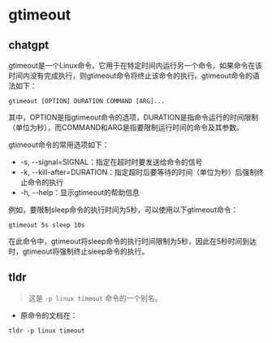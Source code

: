 # gtimeout 
## chatgpt 
gtimeout是一个Linux命令，它用于在特定时间内运行另一个命令，如果命令在该时间内没有完成执行，则gtimeout命令将终止该命令的执行。gtimeout命令的语法如下：

```
gtimeout [OPTION] DURATION COMMAND [ARG]...
```

其中，OPTION是指gtimeout命令的选项，DURATION是指命令运行的时间限制（单位为秒），而COMMAND和ARG是指要限制运行时间的命令及其参数。

gtimeout命令的常用选项如下：

- -s, --signal=SIGNAL：指定在超时时要发送给命令的信号
- -k, --kill-after=DURATION：指定超时后要等待的时间（单位为秒）后强制终止命令的执行
- -h, --help：显示gtimeout的帮助信息

例如，要限制sleep命令的执行时间为5秒，可以使用以下gtimeout命令：

```
gtimeout 5s sleep 10s
```

在此命令中，gtimeout将sleep命令的执行时间限制为5秒，因此在5秒时间到达时，gtimeout将强制终止sleep命令的执行。 

## tldr 
 
> 这是 `-p linux timeout` 命令的一个别名。

- 原命令的文档在：

`tldr -p linux timeout`

